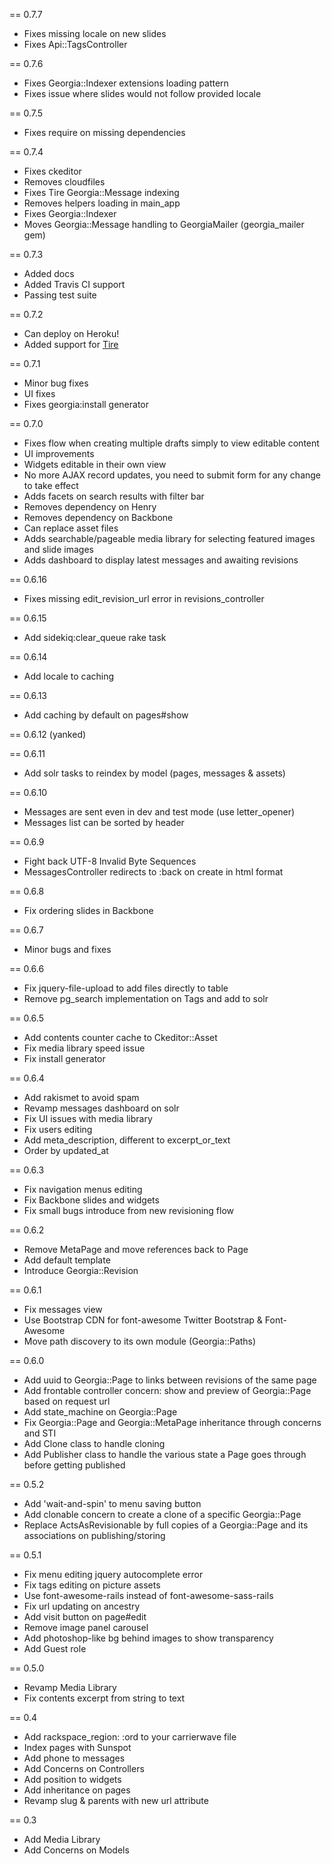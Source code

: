 == 0.7.7

- Fixes missing locale on new slides
- Fixes Api::TagsController

== 0.7.6

- Fixes Georgia::Indexer extensions loading pattern
- Fixes issue where slides would not follow provided locale

== 0.7.5

- Fixes require on missing dependencies

== 0.7.4

- Fixes ckeditor
- Removes cloudfiles
- Fixes Tire Georgia::Message indexing
- Removes helpers loading in main_app
- Fixes Georgia::Indexer
- Moves Georgia::Message handling to GeorgiaMailer (georgia_mailer gem)

== 0.7.3

- Added docs
- Added Travis CI support
- Passing test suite

== 0.7.2

- Can deploy on Heroku!
- Added support for [Tire](https://github.com/karmi/retire)

== 0.7.1

- Minor bug fixes
- UI fixes
- Fixes georgia:install generator

== 0.7.0

- Fixes flow when creating multiple drafts simply to view editable content
- UI improvements
- Widgets editable in their own view
- No more AJAX record updates, you need to submit form for any change to take effect
- Adds facets on search results with filter bar
- Removes dependency on Henry
- Removes dependency on Backbone
- Can replace asset files
- Adds searchable/pageable media library for selecting featured images and slide images
- Adds dashboard to display latest messages and awaiting revisions

== 0.6.16

- Fixes missing edit_revision_url error in revisions_controller

== 0.6.15

- Add sidekiq:clear_queue rake task

== 0.6.14

- Add locale to caching

== 0.6.13

- Add caching by default on pages#show

== 0.6.12 (yanked)

== 0.6.11

- Add solr tasks to reindex by model (pages, messages & assets)

== 0.6.10

- Messages are sent even in dev and test mode (use letter_opener)
- Messages list can be sorted by header

== 0.6.9

- Fight back UTF-8 Invalid Byte Sequences
- MessagesController redirects to :back on create in html format

== 0.6.8

- Fix ordering slides in Backbone

== 0.6.7

- Minor bugs and fixes

== 0.6.6

- Fix jquery-file-upload to add files directly to table
- Remove pg_search implementation on Tags and add to solr

== 0.6.5

- Add contents counter cache to Ckeditor::Asset
- Fix media library speed issue
- Fix install generator

== 0.6.4

- Add rakismet to avoid spam
- Revamp messages dashboard on solr
- Fix UI issues with media library
- Fix users editing
- Add meta_description, different to excerpt_or_text
- Order by updated_at

== 0.6.3

- Fix navigation menus editing
- Fix Backbone slides and widgets
- Fix small bugs introduce from new revisioning flow

== 0.6.2

- Remove MetaPage and move references back to Page
- Add default template
- Introduce Georgia::Revision

== 0.6.1

- Fix messages view
- Use Bootstrap CDN for font-awesome Twitter Bootstrap & Font-Awesome
- Move path discovery to its own module (Georgia::Paths)

== 0.6.0

- Add uuid to Georgia::Page to links between revisions of the same page
- Add frontable controller concern: show and preview of Georgia::Page based on request url
- Add state_machine on Georgia::Page
- Fix Georgia::Page and Georgia::MetaPage inheritance through concerns and STI
- Add Clone class to handle cloning
- Add Publisher class to handle the various state a Page goes through before getting published

== 0.5.2

- Add 'wait-and-spin' to menu saving button
- Add clonable concern to create a clone of a specific Georgia::Page
- Replace ActsAsRevisionable by full copies of a Georgia::Page and its associations on publishing/storing

== 0.5.1

- Fix menu editing jquery autocomplete error
- Fix tags editing on picture assets
- Use font-awesome-rails instead of font-awesome-sass-rails
- Fix url updating on ancestry
- Add visit button on page#edit
- Remove image panel carousel
- Add photoshop-like bg behind images to show transparency
- Add Guest role

== 0.5.0

- Revamp Media Library
- Fix contents excerpt from string to text

== 0.4

- Add rackspace_region: :ord to your carrierwave file
- Index pages with Sunspot
- Add phone to messages
- Add Concerns on Controllers
- Add position to widgets
- Add inheritance on pages
- Revamp slug & parents with new url attribute

== 0.3

- Add Media Library
- Add Concerns on Models